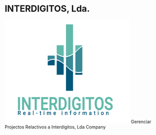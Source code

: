 # INTERDIGITOS, Lda.
<img src="files/images/Logo-Vertical-Colorido-[ENG].png" alt="Interdigitos, Lda - Logo" width="400"/>
Gerenciar Projectos Relactivos a Interdigitos, Lda Company
